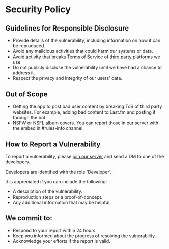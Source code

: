 # Security Policy

## Guidelines for Responsible Disclosure
- Provide details of the vulnerability, including information on how it can be reproduced.
- Avoid any malicious activities that could harm our systems or data.
- Avoid activity that breaks Terms of Service of third party platforms we use
- Do not publicly disclose the vulnerability until we have had a chance to address it.
- Respect the privacy and integrity of our users' data.

## Out of Scope
- Getting the app to post bad user content by breaking ToS of third party websites. For
  example, adding bad content to Last.fm and posting it through the bot.
- NSFW or NSFL album covers. You can report those in [our server](https://discord.gg/fmbot)
  with the embed in #rules-info channel.

## How to Report a Vulnerability
To report a vulnerability, please [join our server](https://discord.gg/fmbot) and send 
a DM to one of the developers. 

Developers are identified with the role 'Developer'.

It is appreciated if you can include the following:
- A description of the vulnerability.
- Reproduction steps or a proof-of-concept.
- Any additional information that may be helpful.
  
## We commit to:
- Respond to your report within 24 hours.
- Keep you informed about the progress of resolving the vulnerability.
- Acknowledge your efforts if the report is valid.
